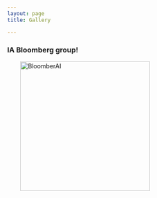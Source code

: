 ```yaml
---
layout: page
title: Gallery

---
```


### IA Bloomberg group!

<div class="row">
<div class="column">
  <img height="300" src="{{ 'assets/images/bloombergAI.jpg'| relative_url }}" alt="BloomberAI" hspace="30">
</div>
</div>
